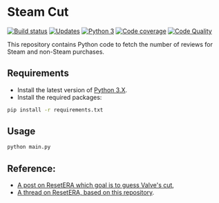 # Steam Cut

[![Build status][build-image]][build]
[![Updates][dependency-image]][pyup]
[![Python 3][python3-image]][pyup]
[![Code coverage][codecov-image]][codecov]
[![Code Quality][codacy-image]][codacy]

This repository contains Python code to fetch the number of reviews for Steam and non-Steam purchases.

## Requirements

-   Install the latest version of [Python 3.X](https://www.python.org/downloads/).
-   Install the required packages:

```bash
pip install -r requirements.txt
```

## Usage

```bash
python main.py
```

## Reference:

-   [A post on ResetERA which goal is to guess Valve's cut](https://www.resetera.com/threads/pc-gaming-era-april-2019-goodbye-uzzy-is-your-new-king.108742/page-22#post-19499658),
-   [A thread on ResetERA, based on this repository](https://www.resetera.com/threads/what-cut-do-valve-actually-take-from-devs-is-it-really-as-high-as-some-people-think-lets-find-out.109435/).

<!-- Definitions -->

[build]: <https://travis-ci.org/woctezuma/steam-cut>
[build-image]: <https://travis-ci.org/woctezuma/steam-cut.svg?branch=master>

[pyup]: <https://pyup.io/repos/github/woctezuma/steam-cut/>
[dependency-image]: <https://pyup.io/repos/github/woctezuma/steam-cut/shield.svg>
[python3-image]: <https://pyup.io/repos/github/woctezuma/steam-cut/python-3-shield.svg>

[codecov]: <https://codecov.io/gh/woctezuma/steam-cut>
[codecov-image]: <https://codecov.io/gh/woctezuma/steam-cut/branch/master/graph/badge.svg>

[codacy]: <https://www.codacy.com/app/woctezuma/steam-cut>
[codacy-image]: <https://api.codacy.com/project/badge/Grade/a057682969e24d5790ca2e4fa8bfd1b1>
